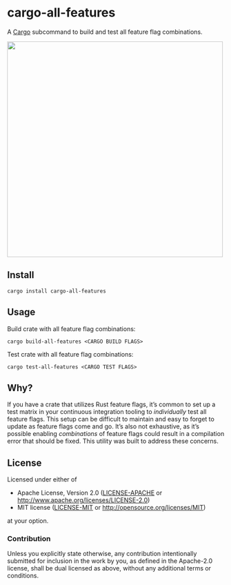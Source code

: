 # cargo-all-features

A [Cargo] subcommand to build and test all feature flag combinations.

<img src=https://i.imgur.com/OVBRtEC.png width=500>

[Cargo]: https://doc.rust-lang.org/cargo/

## Install

```
cargo install cargo-all-features
```

## Usage

Build crate with all feature flag combinations:

```
cargo build-all-features <CARGO BUILD FLAGS>
```

Test crate with all feature flag combinations:

```
cargo test-all-features <CARGO TEST FLAGS>
```

## Why?

If you have a crate that utilizes Rust feature flags, it’s common to set up a test matrix in your continuous integration tooling to _individually_ test all feature flags. This setup can be difficult to maintain and easy to forget to update as feature flags come and go. It’s also not exhaustive, as it’s possible enabling _combinations_ of feature flags could result in a compilation error that should be fixed. This utility was built to address these concerns.

## License

Licensed under either of

 * Apache License, Version 2.0 ([LICENSE-APACHE](LICENSE-APACHE) or http://www.apache.org/licenses/LICENSE-2.0)
 * MIT license ([LICENSE-MIT](LICENSE-MIT) or http://opensource.org/licenses/MIT)

at your option.

### Contribution

Unless you explicitly state otherwise, any contribution intentionally submitted for inclusion in the work by you, as defined in the Apache-2.0 license, shall be dual licensed as above, without any additional terms or conditions.
